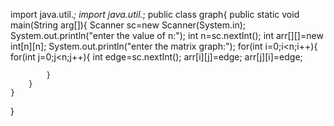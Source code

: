 import java.util.*;
import java.util.*;
public class graph{
    public static void main(String arg[]){
        Scanner sc=new Scanner(System.in);
        System.out.println("enter the value of n:");
        int n=sc.nextInt();
        int arr[][]=new int[n][n];
        System.out.println("enter the matrix graph:");
        for(int i=0;i<n;i++){
            for(int j=0;j<n;j++){
                int edge=sc.nextInt();
                arr[i][j]=edge;
                arr[j][i]=edge;

            }
        }
    }
}

